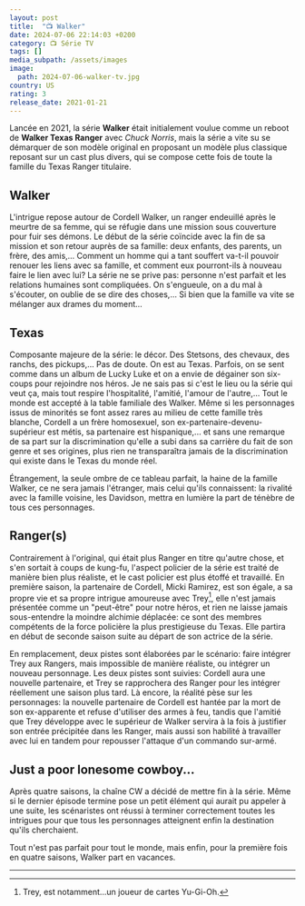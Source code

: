 ```yaml
---
layout: post
title:  "📺 Walker"
date: 2024-07-06 22:14:03 +0200
category: 📺 Série TV
tags: []
media_subpath: /assets/images
image:
  path: 2024-07-06-walker-tv.jpg
country: US
rating: 3
release_date: 2021-01-21
---
```


Lancée en 2021, la série **Walker** était initialement voulue comme un reboot de **Walker Texas Ranger** avec *Chuck Norris*, mais la série a vite su se démarquer de son modèle original en proposant un modèle plus classique reposant sur un cast plus divers, qui se compose cette fois de toute la famille du Texas Ranger titulaire.

## Walker

L'intrigue repose autour de Cordell Walker, un ranger endeuillé après le meurtre de sa femme, qui se réfugie dans une mission sous couverture pour fuir ses démons. Le début de la série coïncide avec la fin de sa mission et son retour auprès de sa famille: deux enfants, des parents, un frère, des amis,... Comment un homme qui a tant souffert va-t-il pouvoir renouer les liens avec sa famille, et comment eux pourront-ils à nouveau faire le lien avec lui? La série ne se prive pas: personne n'est parfait et les relations humaines sont compliquées. On s'engueule, on a du mal à s'écouter, on oublie de se dire des choses,... Si bien que la famille va vite se mélanger aux drames du moment...

## Texas

Composante majeure de la série: le décor. Des Stetsons, des chevaux, des ranchs, des pickups,... Pas de doute. On est au Texas. Parfois, on se sent comme dans un album de Lucky Luke et on a envie de dégainer son six-coups pour rejoindre nos héros. Je ne sais pas si c'est le lieu ou la série qui veut ça, mais tout respire l'hospitalité, l'amitié, l'amour de l'autre,... Tout le monde est accepté à la table familiale des Walker. Même si les personnages issus de minorités se font assez rares au milieu de cette famille très blanche, Cordell a un frère homosexuel, son ex-partenaire-devenu-supérieur est métis, sa partenaire est hispanique,... et sans une remarque de sa part sur la discrimination qu'elle a subi dans sa carrière du fait de son genre et ses origines, plus rien ne transparaîtra jamais de la discrimination qui existe dans le Texas du monde réel. 

Étrangement, la seule ombre de ce tableau parfait, la haine de la famille Walker, ce ne sera jamais l'étranger, mais celui qu'ils connaissent: la rivalité avec la famille voisine, les Davidson, mettra en lumière la part de ténèbre de tous ces personnages.

## Ranger(s)

Contrairement à l'original, qui était plus Ranger en titre qu'autre chose, et s'en sortait à coups de kung-fu, l'aspect policier de la série est traité de manière bien plus réaliste, et le cast policier est plus étoffé et travaillé. En première saison, la partenaire de Cordell, Micki Ramirez, est son égale, a sa propre vie et sa propre intrigue amoureuse avec Trey[^1], elle n'est jamais présentée comme un "peut-être" pour notre héros, et rien ne laisse jamais sous-entendre la moindre alchimie déplacée: ce sont des membres compétents de la force policière la plus prestigieuse du Texas. Elle partira en début de seconde saison suite au départ de son actrice de la série.

En remplacement, deux pistes sont élaborées par le scénario: faire intégrer Trey aux Rangers, mais impossible de manière réaliste, ou intégrer un nouveau personnage. Les deux pistes sont suivies: Cordell aura une nouvelle partenaire, et Trey se rapprochera des Ranger pour les intégrer réellement une saison plus tard. Là encore, la réalité pèse sur les personnages: la nouvelle partenaire de Cordell est hantée par la mort de son ex-apparente et refuse d'utiliser des armes à feu, tandis que l'amitié que Trey développe avec le supérieur de Walker servira à la fois à justifier son entrée précipitée dans les Ranger, mais aussi son habilité à travailler avec lui en tandem pour repousser l'attaque d'un commando sur-armé.

## Just a poor lonesome cowboy...

Après quatre saisons, la chaîne CW a décidé de mettre fin à la série. Même si le dernier épisode termine pose un petit élément qui aurait pu appeler à une suite, les scénaristes ont réussi à terminer correctement toutes les intrigues pour que tous les personnages atteignent enfin la destination qu'ils cherchaient.

Tout n'est pas parfait pour tout le monde, mais enfin, pour la première fois en quatre saisons, Walker part en vacances.

* * *
[^1]: Trey, est notamment...un joueur de cartes Yu-Gi-Oh.
